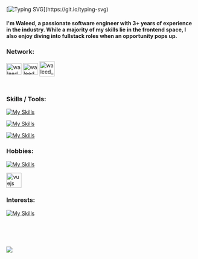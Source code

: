 [![Typing SVG](https://readme-typing-svg.demolab.com?font=roboto&size=24&duration=2000&pause=3000&color=134155&repeat=false&random=false&width=435&lines=Hey+there!)](https://git.io/typing-svg)

<h4 align="left">I'm Waleed, a passionate software engineer with 3+ years of experience in the industry. While a majority of my skills lie in the frontend space, I also enjoy diving into fullstack roles when an opportunity pops up.
</h4>

<!-- Bullet points go here -->
<!-- - 🔭 I currently work with **Remotebase** -->

<h3 align="left">Network:</h3>
<p align="left">
<a href="https://linkedin.com/in/waleedbinalim" target="blank"><img align="center" src="https://raw.githubusercontent.com/rahuldkjain/github-profile-readme-generator/master/src/images/icons/Social/linked-in-alt.svg" alt="waleedbinalim" height="30" width="40" /></a>
<a href="https://www.hackerrank.com/waleed_alim" target="blank"><img align="center" src="https://raw.githubusercontent.com/rahuldkjain/github-profile-readme-generator/master/src/images/icons/Social/hackerrank.svg" alt="waleed_alim" height="30" width="40" /></a>
<a href="https://www.artstation.com/waleedbinalim" target="blank"><img align="center" src="https://avatars.githubusercontent.com/u/35107965?s=200&v=4" alt="waleed_alim" height="40" width="40" /></a>
</p>

<div style="margin:50px 0px"></div>

<h3 align="left">Skills / Tools:</h3>

[![My Skills](https://skillicons.dev/icons?i=js,ts,react,nextjs,vue,nuxtjs,solidjs,css,tailwind,d3&theme=dark)](https://skillicons.dev)

[![My Skills](https://skillicons.dev/icons?i=pinia,redux,nodejs,express,nestjs,&theme=dark)](https://skillicons.dev)

[![My Skills](https://skillicons.dev/icons?i=mongodb,supabase,postgres&theme=dark)](https://skillicons.dev)

<h3 align="left">Hobbies:</h3>

[![My Skills](https://skillicons.dev/icons?i=blender&theme=dark)](https://skillicons.dev)

<a href="https://vuejs.org/" target="_blank" rel="noreferrer"> 
      <img src="https://www.vectorlogo.zone/logos/inkscape/inkscape-icon.svg" alt="vuejs" width="40" height="40"/> 
      </a>

<h3 align="left">Interests:</h3>

[![My Skills](https://skillicons.dev/icons?i=gql,astro,aws,go,flutter,godot,docker,threejs,laravel&theme=dark)](https://skillicons.dev)

<div style="margin:80px 0px"></div>

<span>
<a href="https://github.com/waleedbinalim">
<img align="center" src="https://github-readme-stats.vercel.app/api/top-langs/?username=waleedbinalim&layout=compact&langs_count=6&title_color=1abc9c&icon_color=1abc9c&text_color=798795&bg_color=2c3e50" />
</a>
</span>
